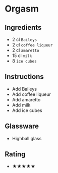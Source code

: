 # Orgasm

## Ingredients
- 2 cl `Baileys`
- 2 cl `coffee liqueur`
- 2 cl `amaretto`
- 15 cl `milk`
- 8 `ice cubes`

## Instructions
- Add Baileys
- Add coffee liqueur
- Add amaretto
- Add milk
- Add ice cubes

## Glassware
- Highball glass

## Rating
- ★★★★★